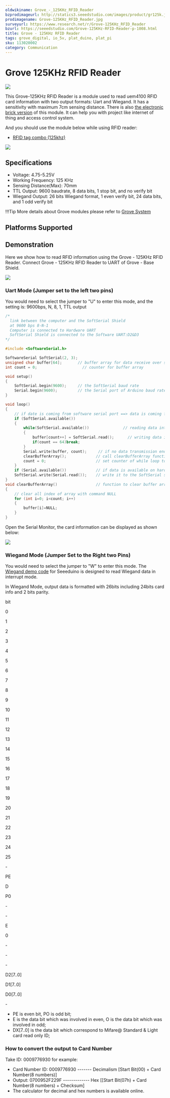 ```yaml
---
oldwikiname: Grove_-_125KHz_RFID_Reader
bzprodimageurl: http://statics3.seeedstudio.com/images/product/gr125k.jpg
prodimagename: Grove-125KHz_RFID_Reader.jpg
surveyurl: https://www.research.net/r/Grove-125KHz_RFID_Reader
bzurl: https://seeedstudio.com/Grove-125KHz-RFID-Reader-p-1008.html
title: Grove - 125KHz RFID Reader
tags: grove_digital, io_5v, plat_duino, plat_pi
sku: 113020002
category: Communication
---
```


# Grove 125KHz RFID Reader

![](https://raw.githubusercontent.com/SeeedDocument/Grove-125KHz\_RFID\_Reader/master/img/Grove-125KHz\_RFID\_Reader.jpg)

This Grove-125KHz RFID Reader is a module used to read uem4100 RFID card information with two output formats: Uart and Wiegand. It has a sensitivity with maximum 7cm sensing distance. There is also [the electronic brick version](http://www.seeedstudio.com/depot/electronic-brick-125khz-rfid-card-reader-p-702.html?cPath=52) of this module. It can help you with project like internet of thing and access control system.

And you should use the module below while using RFID reader:

* [RFID tag combo (125khz)](http://www.seeedstudio.com/depot/rfid-tag-combo-125khz-5-pcs-p-700.html?cPath=19\_24)

[![](https://raw.githubusercontent.com/SeeedDocument/common/master/Get\_One\_Now\_Banner.png)](http://www.seeedstudio.com/depot/grove-125khz-rfid-reader-p-1008.html)

## Specifications

* Voltage: 4.75-5.25V
* Working Frequency: 125 KHz
* Sensing Distance(Max): 70mm
* TTL Output: 9600 baudrate, 8 data bits, 1 stop bit, and no verify bit
* Wiegand Output: 26 bits Wiegand format, 1 even verify bit, 24 data bits, and 1 odd verify bit

!!!Tip More details about Grove modules please refer to [Grove System](http://wiki.seeed.cc/Grove\_System/)

## Platforms Supported

## Demonstration

Here we show how to read RFID information using the Grove - 125KHz RFID Reader. Connect Grove - 125KHz RFID Reader to UART of Grove - Base Shield.

![](https://raw.githubusercontent.com/SeeedDocument/Grove-125KHz\_RFID\_Reader/master/img/RFID\_reader.jpg)

### Uart Mode (Jumper set to the left two pins)

You would need to select the jumper to "U" to enter this mode, and the setting is: 9600bps, N, 8, 1, TTL output

```c
/*
  link between the computer and the SoftSerial Shield
  at 9600 bps 8-N-1
  Computer is connected to Hardware UART
  SoftSerial Shield is connected to the Software UART:D2&D3
*/

#include <SoftwareSerial.h>

SoftwareSerial SoftSerial(2, 3);
unsigned char buffer[64];       // buffer array for data receive over serial port
int count = 0;                    // counter for buffer array

void setup()
{
    SoftSerial.begin(9600);     // the SoftSerial baud rate
    Serial.begin(9600);         // the Serial port of Arduino baud rate.
}

void loop()
{
    // if date is coming from software serial port ==> data is coming from SoftSerial shield
    if (SoftSerial.available())              
    {
        while(SoftSerial.available())               // reading data into char array
        {
            buffer[count++] = SoftSerial.read();      // writing data into array
            if(count == 64)break;
        }
        Serial.write(buffer, count);     // if no data transmission ends, write buffer to hardware serial port
        clearBufferArray();             // call clearBufferArray function to clear the stored data from the array
        count = 0;                      // set counter of while loop to zero
    }
    if (Serial.available())             // if data is available on hardware serial port ==> data is coming from PC or notebook
    SoftSerial.write(Serial.read());    // write it to the SoftSerial shield
}
void clearBufferArray()                 // function to clear buffer array
{
    // clear all index of array with command NULL
    for (int i=0; i<count; i++)
    {
        buffer[i]=NULL;
    }                  
}
```

Open the Serial Monitor, the card information can be displayed as shown below:

![](https://raw.githubusercontent.com/SeeedDocument/Grove-125KHz\_RFID\_Reader/master/img/Read\_Data\_.jpg)

### Wiegand Mode (Jumper Set to the Right two Pins)

You would need to select the jumper to "W" to enter this mode. The [Wiegand demo code](https://raw.githubusercontent.com/SeeedDocument/Grove-125KHz\_RFID\_Reader/master/res/RFID\_Wiegand\_INT.zip) for Seeeduino is designed to read Wiegand data in interrupt mode.

In Wiegand Mode, output data is formatted with 26bits including 24bits card info and 2 bits parity.

&#x20;bit

&#x20;0

&#x20;1

&#x20;2

&#x20;3

&#x20;4

&#x20;5

&#x20;6

&#x20;7

&#x20;8

&#x20;9

&#x20;10

&#x20;11

&#x20;12

&#x20;13

&#x20;14

&#x20;15

&#x20;16

&#x20;17

&#x20;18

&#x20;19

&#x20;20

&#x20;21

&#x20;22

&#x20;23

&#x20;24

&#x20;25

&#x20;\-

&#x20;PE

&#x20;D

&#x20;P0

&#x20;\-

&#x20;\-

&#x20;E

&#x20;0

&#x20;\-

&#x20;\-

&#x20;\-

&#x20;D2\[7..0]

&#x20;D1\[7..0]

&#x20;D0\[7..0]

&#x20;\-

* PE is even bit, PO is odd bit;
* E is the data bit which was involved in even, O is the data bit which was involved in odd;
* DX\[7..0] is the data bit which correspond to Mifare@ Standard & Light card read only ID;

### How to convert the output to Card Number

Take ID: 0009776930 for example:

* Card Number ID: 0009776930 ------- Decimalism \[Start Bit(00) + Card Number(8 numbers)]
* Output: 0700952F229F ------------- Hex \[\[Start Bit(07h) + Card Number(8 numbers) + Checksum]
* The calculator for decimal and hex numbers is available online.
